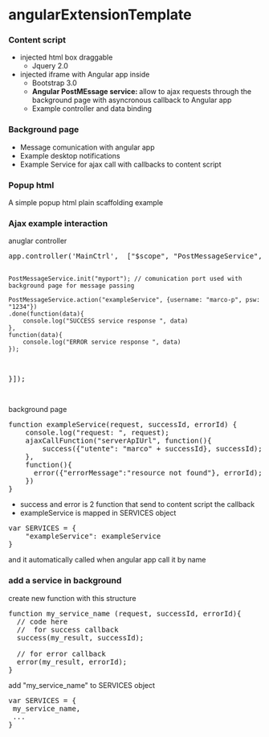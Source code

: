 angularExtensionTemplate
========================

<h3>Content script</h3>

<ul>
<li>injected html box draggable
<ul>
  <li>Jquery 2.0</li>
</ul>
</li>
<li>injected iframe with Angular app inside
<ul>
  <li>Bootstrap 3.0</li>
  <li><strong>Angular PostMEssage service: </strong> allow to ajax requests through the background page with asyncronous callback to Angular app</li>
  <li>Example controller and data binding</li>
</ul>
</li>
</ul>

<h3>Background page</h3>

<ul>
  <li>Message comunication with angular app</li>
  <li>Example desktop notifications</li>
  <li>Example Service for ajax call with callbacks to content script</li>
</ul>

<h3>Popup html </h3>

A simple popup html plain scaffolding example


<h3>Ajax example interaction</h3>
<label>anuglar controller </label>
<pre>
app.controller('MainCtrl',  ["$scope", "PostMessageService", function($scope, PostMessageService) {

	PostMessageService.init("myport"); // comunication port used with background page for message passing

	PostMessageService.action("exampleService", {username: "marco-p", psw: "1234"})
	.done(function(data){
		console.log("SUCCESS service response ", data)
	},
	function(data){
		console.log("ERROR service response ", data)
	});

}]);

</pre>

<label>background page </label>

<pre>
function exampleService(request, successId, errorId) {
	console.log("request: ", request);
	ajaxCallFunction("serverApIUrl", function(){
		success({"utente": "marco" + successId}, successId);
	},
	function(){
	  error({"errorMessage":"resource not found"}, errorId);
	})
}
</pre>

- success and error is 2 function that send to content script the callback<br>
- exampleService is mapped in SERVICES object

<pre>
var SERVICES = {
	"exampleService": exampleService
}
</pre>
and it automatically called when angular app call it by name
<br>
<h3>add a service in background </h3>

create new function with this structure
<pre>
function my_service_name (request, successId, errorId){
  // code here
  //  for success callback
  success(my_result, successId);
  
  // for error callback
  error(my_result, errorId);
}
</pre>

add  "my_service_name" to SERVICES object

<pre>
var SERVICES = {
 my_service_name,
 ...
}
</pre>
